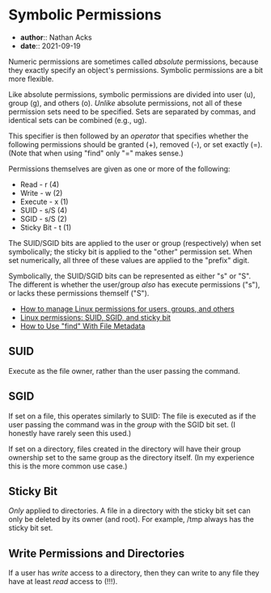# Symbolic Permissions

* **author**:: Nathan Acks  
* **date**:: 2021-09-19

Numeric permissions are sometimes called *absolute* permissions, because they exactly specify an object's permissions. Symbolic permissions are a bit more flexible.

Like absolute permissions, symbolic permissions are divided into user (u), group (g), and others (o). *Unlike* absolute permissions, not all of these permission sets need to be specified. Sets are separated by commas, and identical sets can be combined (e.g., ug).

This specifier is then followed by an *operator* that specifies whether the following permissions should be granted (+), removed (-), or set exactly (=). (Note that when using "find" only "=" makes sense.)

Permissions themselves are given as one or more of the following:

* Read - r (4)
* Write - w (2)
* Execute - x (1)
* SUID - s/S (4)
* SGID - s/S (2)
* Sticky Bit - t (1)

The SUID/SGID bits are applied to the user or group (respectively) when set symbolically; the sticky bit is applied to the "other" permission set. When set numerically, all three of these values are applied to the "prefix" digit.

Symbolically, the SUID/SGID bits can be represented as either "s" or "S". The different is whether the user/group *also* has execute permissions ("s"), or lacks these permissions themself ("S").

* [How to manage Linux permissions for users, groups, and others](https://www.redhat.com/sysadmin/manage-permissions)
* [Linux permissions: SUID, SGID, and sticky bit](https://www.redhat.com/sysadmin/suid-sgid-sticky-bit)
* [How to Use "find" With File Metadata](how-to-use-find-with-file-metadata.md)

## SUID

Execute as the file owner, rather than the user passing the command.

## SGID

If set on a file, this operates similarly to SUID: The file is executed as if the user passing the command was in the *group* with the SGID bit set. (I honestly have rarely seen this used.)

If set on a directory, files created in the directory will have their group ownership set to the same group as the directory itself. (In my experience this is the more common use case.)

## Sticky Bit

*Only* applied to directories. A file in a directory with the sticky bit set can only be deleted by its owner (and root). For example, /tmp always has the sticky bit set.

## Write Permissions and Directories

If a user has *write* access to a directory, then they can write to any file they have at least *read* access to (!!!).

